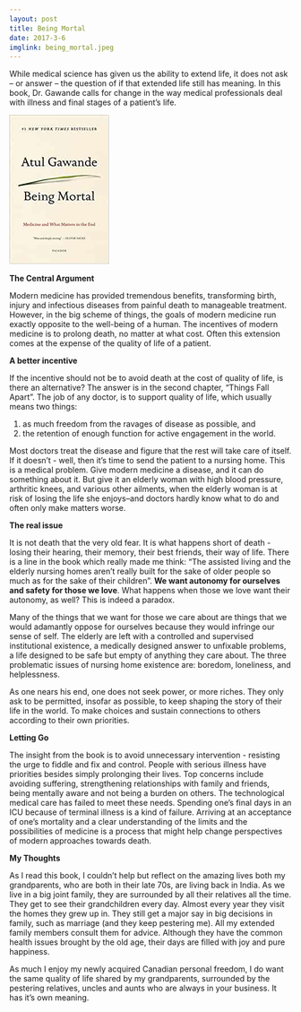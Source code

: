 ```yaml
---
layout: post
title: Being Mortal
date: 2017-3-6
imglink: being_mortal.jpeg
---
```


While medical science has given us the ability to extend life, it does not ask – or answer – the question of if that extended life still has meaning. In this book, Dr. Gawande calls for change in the way medical professionals deal with illness and final stages of a patient’s life.

<div class="centered book">
  <a href="/images/books/being_mortal.jpeg">
    <img src="/images/books/being_mortal.jpeg" alt="Being Mortal">
  </a>
</div>

**The Central Argument**

Modern medicine has provided tremendous benefits, transforming birth, injury and infectious diseases from painful death to manageable treatment. However, in the big scheme of things, the goals of modern medicine run exactly opposite to the well-being of a human. The incentives of modern medicine is to prolong death, no matter at what cost. Often this extension comes at the expense of the quality of life of a patient.

**A better incentive**

If the incentive should not be to avoid death at the cost of quality of life, is there an alternative? The answer is in the second chapter, “Things Fall Apart”. The job of any doctor, is to support quality of life, which usually means two things:

1. as much freedom from the ravages of disease as possible, and
2. the retention of enough function for active engagement in the world.

Most doctors treat the disease and figure that the rest will take care of itself. If it doesn’t - well, then it’s time to send the patient to a nursing home. This is a medical problem. Give modern medicine a disease, and it can do something about it. But give it an elderly woman with high blood pressure, arthritic knees, and various other ailments, when the elderly woman is at risk of losing the life she enjoys–and doctors hardly know what to do and often only make matters worse.

**The real issue**

It is not death that the very old fear. It is what happens short of death - losing their hearing, their memory, their best friends, their way of life. There is a line in the book which really made me think: “The assisted living and the elderly nursing homes aren’t really built for the sake of older people so much as for the sake of their children”. **We want autonomy for ourselves and safety for those we love**. What happens when those we love want their autonomy, as well? This is indeed a paradox.

Many of the things that we want for those we care about are things that we would adamantly oppose for ourselves because they would infringe our sense of self. The elderly are left with a controlled and supervised institutional existence, a medically designed answer to unfixable problems, a life designed to be safe but empty of anything they care about. The three problematic issues of nursing home existence are: boredom, loneliness, and helplessness.

As one nears his end, one does not seek power, or more riches. They only ask to be permitted, insofar as possible, to keep shaping the story of their life in the world. To make choices and sustain connections to others according to their own priorities.

**Letting Go**

The insight from the book is to avoid unnecessary intervention - resisting the urge to fiddle and fix and control. People with serious illness have priorities besides simply prolonging their lives. Top concerns include avoiding suffering, strengthening relationships with family and friends, being mentally aware and not being a burden on others. The technological medical care has failed to meet these needs. Spending one’s final days in an ICU because of terminal illness is a kind of failure. Arriving at an acceptance of one’s mortality and a clear understanding of the limits and the possibilities of medicine is a process that might help change perspectives of modern approaches towards death.

**My Thoughts**

As I read this book, I couldn’t help but reflect on the amazing lives both my grandparents, who are both in their late 70s, are living back in India. As we live in a big joint family, they are surrounded by all their relatives all the time. They get to see their grandchildren every day. Almost every year they visit the homes they grew up in. They still get a major say in big decisions in family, such as marriage (and they keep pestering me). All my extended family members consult them for advice. Although they have the common health issues brought by the old age, their days are filled with joy and pure happiness.

As much I enjoy my newly acquired Canadian personal freedom, I do want the same quality of life shared by my grandparents, surrounded by the pestering relatives, uncles and aunts who are always in your business. It has it’s own meaning.